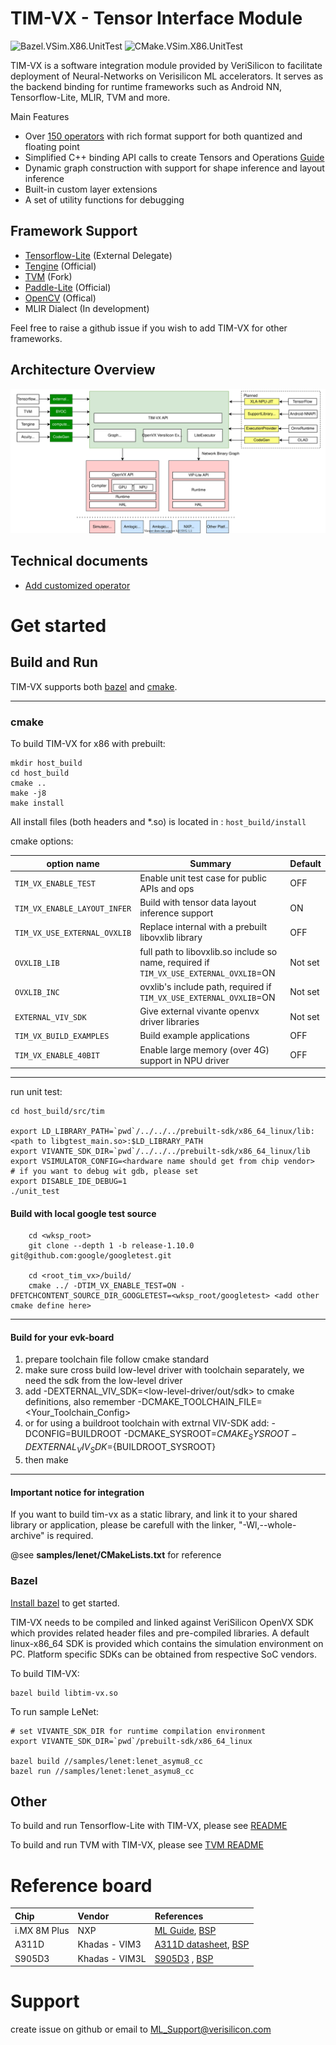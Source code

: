 

# TIM-VX - Tensor Interface Module
![Bazel.VSim.X86.UnitTest](https://github.com/VeriSilicon/TIM-VX/actions/workflows/bazel_x86_vsim_unit_test.yml/badge.svg)
![CMake.VSim.X86.UnitTest](https://github.com/VeriSilicon/TIM-VX/actions/workflows/cmake_x86_vsim_unit_test.yml/badge.svg)

TIM-VX is a software integration module provided by VeriSilicon to facilitate deployment of Neural-Networks on Verisilicon ML accelerators. It serves as the backend binding for runtime frameworks such as Android NN, Tensorflow-Lite, MLIR, TVM and more.

Main Features
 - Over [150 operators](https://github.com/VeriSilicon/TIM-VX/blob/main/src/tim/vx/ops/README.md) with rich format support for both quantized and floating point
 - Simplified C++ binding API calls to create Tensors and Operations [Guide](https://github.com/VeriSilicon/TIM-VX/blob/main/docs/Programming_Guide.md)
 - Dynamic graph construction with support for shape inference and layout inference
 - Built-in custom layer extensions
 - A set of utility functions for debugging

## Framework Support

- [Tensorflow-Lite](https://github.com/VeriSilicon/tflite-vx-delegate) (External Delegate)
- [Tengine](https://github.com/OAID/Tengine) (Official)
- [TVM](https://github.com/VeriSilicon/tvm) (Fork)
- [Paddle-Lite](https://github.com/PaddlePaddle/Paddle-Lite) (Official)
- [OpenCV](https://github.com/opencv/opencv/pull/21036) (Offical)
- MLIR Dialect (In development)

Feel free to raise a github issue if you wish to add TIM-VX for other frameworks.

## Architecture Overview

![TIM-VX Architecture](docs/image/timvx_overview.svg)


## Technical documents
*   [Add customized operator](docs/customized_op.md)
# Get started

## Build and Run

TIM-VX supports both [bazel](https://bazel.build) and [cmake](https://cmake.org).

----
### cmake

To build TIM-VX for x86 with prebuilt:

```shell
mkdir host_build
cd host_build
cmake ..
make -j8
make install
```

All install files (both headers and *.so) is located in : `host_build/install`

cmake options:

| option name | Summary | Default |
| ----- | ----- | ----- | 
|`TIM_VX_ENABLE_TEST`| Enable unit test case for public APIs and ops | OFF |
|`TIM_VX_ENABLE_LAYOUT_INFER`| Build with tensor data layout inference support| ON |
|`TIM_VX_USE_EXTERNAL_OVXLIB`| Replace internal with a prebuilt libovxlib library | OFF |
|`OVXLIB_LIB`|full path to libovxlib.so include so name, required if `TIM_VX_USE_EXTERNAL_OVXLIB`=ON | Not set |
|`OVXLIB_INC`|ovxlib's include path, required if `TIM_VX_USE_EXTERNAL_OVXLIB`=ON| Not set |
|`EXTERNAL_VIV_SDK`| Give external vivante openvx driver libraries | Not set|
|`TIM_VX_BUILD_EXAMPLES`| Build example applications | OFF |
|`TIM_VX_ENABLE_40BIT` | Enable large memory (over 4G) support in NPU driver | OFF |

----
run unit test:

```shell
cd host_build/src/tim

export LD_LIBRARY_PATH=`pwd`/../../../prebuilt-sdk/x86_64_linux/lib:<path to libgtest_main.so>:$LD_LIBRARY_PATH
export VIVANTE_SDK_DIR=`pwd`/../../../prebuilt-sdk/x86_64_linux/lib
export VSIMULATOR_CONFIG=<hardware name should get from chip vendor>
# if you want to debug wit gdb, please set
export DISABLE_IDE_DEBUG=1
./unit_test
```

#### Build with local google test source
```shell
    cd <wksp_root>
    git clone --depth 1 -b release-1.10.0 git@github.com:google/googletest.git

    cd <root_tim_vx>/build/
    cmake ../ -DTIM_VX_ENABLE_TEST=ON -DFETCHCONTENT_SOURCE_DIR_GOOGLETEST=<wksp_root/googletest> <add other cmake define here>
```

----
#### Build for your evk-board

1. prepare toolchain file follow cmake standard
2. make sure cross build low-level driver with toolchain separately, we need the sdk from the low-level driver
3. add -DEXTERNAL_VIV_SDK=<low-level-driver/out/sdk> to cmake definitions, also remember -DCMAKE_TOOLCHAIN_FILE=<Your_Toolchain_Config>
4. or for using a buildroot toolchain with extrnal VIV-SDK add: -DCONFIG=BUILDROOT -DCMAKE_SYSROOT=${CMAKE_SYSROOT} -DEXTERNAL_VIV_SDK=${BUILDROOT_SYSROOT}
5. then make

----
#### Important notice for integration
If you want to build tim-vx as a static library, and link it to your shared library or application, please be carefull with the linker, "-Wl,--whole-archive" is required.

@see **samples/lenet/CMakeLists.txt** for reference

### Bazel

[Install bazel](https://docs.bazel.build/versions/master/install.html) to get started.

TIM-VX needs to be compiled and linked against VeriSilicon OpenVX SDK which provides related header files and pre-compiled libraries. A default linux-x86_64 SDK is provided which contains the simulation environment on PC. Platform specific SDKs can be obtained from respective SoC vendors.

To build TIM-VX:

```shell
bazel build libtim-vx.so
```

To run sample LeNet:

```shell
# set VIVANTE_SDK_DIR for runtime compilation environment
export VIVANTE_SDK_DIR=`pwd`/prebuilt-sdk/x86_64_linux

bazel build //samples/lenet:lenet_asymu8_cc
bazel run //samples/lenet:lenet_asymu8_cc
```

## Other

To build and run Tensorflow-Lite with TIM-VX, please see [README](https://github.com/VeriSilicon/tflite-vx-delegate#readme)

To build and run TVM with TIM-VX, please see [TVM README](https://github.com/VeriSilicon/tvm/blob/vsi_npu/README.VSI.md)

# Reference board

Chip | Vendor | References 
:------    |:----- |:------
i.MX 8M Plus | NXP | [ML Guide](https://www.nxp.com.cn/docs/en/user-guide/IMX-MACHINE-LEARNING-UG.pdf), [BSP](https://www.nxp.com/design/software/embedded-software/i-mx-software/embedded-linux-for-i-mx-applications-processors:IMXLINUX?tab=Design_Tools_Tab)
A311D | Khadas - VIM3 | [A311D datasheet](https://dl.khadas.com/Hardware/VIM3/Datasheet/A311D_Quick_Reference_Manual_01_Wesion.pdf), [BSP](https://dl.khadas.com/Firmware/VIM3/Ubuntu/EMMC/VIM3_Ubuntu-server-focal_Linux-4.9_arm64_EMMC_V0.9-20200530.7z)
S905D3 | Khadas - VIM3L | [S905D3](https://dl.khadas.com/Hardware/VIM3/Datasheet/S905D3_datasheet_0.2_Wesion.pdf) , [BSP](https://dl.khadas.com/Firmware/VIM3L/Ubuntu/EMMC/VIM3L_Ubuntu-server-focal_Linux-4.9_arm64_EMMC_V0.9-20200530.7z)

# Support
create issue on github or email to ML_Support@verisilicon.com
